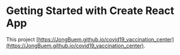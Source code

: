 # Getting Started with Create React App

This project [https://JongBuem.github.io/covid19_vaccination_center](https://JongBuem.github.io/covid19_vaccination_center).
